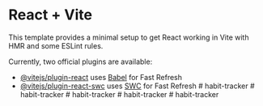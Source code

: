 # React + Vite

This template provides a minimal setup to get React working in Vite with HMR and some ESLint rules.

Currently, two official plugins are available:

- [@vitejs/plugin-react](https://github.com/vitejs/vite-plugin-react/blob/main/packages/plugin-react/README.md) uses [Babel](https://babeljs.io/) for Fast Refresh
- [@vitejs/plugin-react-swc](https://github.com/vitejs/vite-plugin-react-swc) uses [SWC](https://swc.rs/) for Fast Refresh
#   h a b i t - t r a c k e r  
 #   h a b i t - t r a c k e r  
 #   h a b i t - t r a c k e r  
 #   h a b i t - t r a c k e r  
 #   h a b i t - t r a c k e r  
 